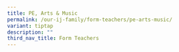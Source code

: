 ```yaml
---
title: PE, Arts & Music
permalink: /our-ij-family/form-teachers/pe-arts-music/
variant: tiptap
description: ""
third_nav_title: Form Teachers
---
```

<p></p>